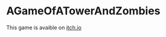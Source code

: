 # AGameOfATowerAndZombies
This game is avaible on [itch.io](https://xubecgames.itch.io/a-game-of-a-tower-and-zombies)

